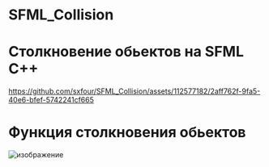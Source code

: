 # SFML_Collision
# Столкновение обьектов на SFML C++

https://github.com/sxfour/SFML_Collision/assets/112577182/2aff762f-9fa5-40e6-bfef-5742241cf665

# Функция столкновения обьектов
![изображение](https://github.com/sxfour/SFML_Collision/assets/112577182/91b8f168-0b5a-4713-8983-04a7d563218b)
